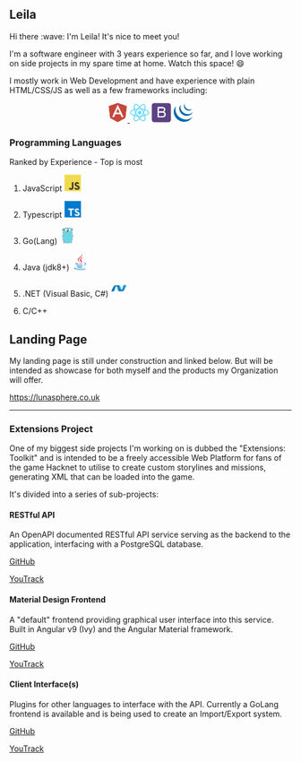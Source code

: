 ## Leila
<p>Hi there :wave: I'm Leila! It's nice to meet you! 

I'm a software engineer with 3 years experience so far, and I love working on side projects in my spare time at home. Watch this space! :smile:

I mostly work in Web Development and have experience with plain HTML/CSS/JS as well as a few frameworks including:
</p>

<p align="center"><a href="https://angular.io/"><img src="https://raw.githubusercontent.com/devicons/devicon/master/icons/angularjs/angularjs-plain.svg" width="35" height="35" alt="Angular & AngularJS">
<a>
<img src="https://raw.githubusercontent.com/devicons/devicon/master/icons/react/react-original.svg" width="35" height="35" alt="React & React Native">
</a>
<a>
<img src="https://raw.githubusercontent.com/devicons/devicon/master/icons/bootstrap/bootstrap-plain.svg" width="35" height="35" alt="Bootstrap v3+">
</a>
<a>
<img src="https://raw.githubusercontent.com/devicons/devicon/master/icons/jquery/jquery-original.svg" width="35" height="35" alt="jQuery"/></a></p>

### Programming Languages
Ranked by Experience - Top is most
1. JavaScript <a href="https://developer.mozilla.org/en-US/docs/Web/JavaScript" target="_blank"> <img src="https://raw.githubusercontent.com/devicons/devicon/master/icons/javascript/javascript-original.svg" alt="JavaScript Logo" width="30" height="30"/></a>
2. Typescript <a href="https://www.typescriptlang.org/" target="_blank"> <img src="https://raw.githubusercontent.com/devicons/devicon/master/icons/typescript/typescript-plain.svg" alt="JavaScript Logo" width="30" height="30"/></a>
3. Go(Lang) <a href="https://golang.org/" target="_blank"> <img src="https://raw.githubusercontent.com/devicons/devicon/master/icons/go/go-original.svg" alt="GoLang Logo" width="30" height="30"/></a>
4. Java (jdk8+) <a href="https://www.java.com/en/" target="_blank"> <img src="https://raw.githubusercontent.com/devicons/devicon/master/icons/java/java-original.svg" alt="Oracle Java Logo" width="30" height="30"/></a>
5. .NET (Visual Basic, C#) <a href="https://dotnet.microsoft.com/" target="_blank"> <img src="https://raw.githubusercontent.com/devicons/devicon/master/icons/dot-net/dot-net-original.svg" alt="dot NET Logo" width="30" height="30"/></a>

6. C/C++


## Landing Page
My landing page is still under construction and linked below. But will be intended as showcase for both myself and the products my Organization will offer.

https://lunasphere.co.uk

---

### Extensions Project
One of my biggest side projects I'm working on is dubbed the "Extensions: Toolkit" and is intended to be a freely accessible Web Platform for fans of the game Hacknet to utilise to create custom storylines and missions, generating XML that can be loaded into the game.

It's divided into a series of sub-projects:

#### RESTful API
An OpenAPI documented RESTful API service serving as the backend to the application, interfacing with a PostgreSQL database.

<a href="https://github.com/LunasphereEntertainment/HN_ExtensionsAPI" alt="API Github Link">GitHub</a>

<a href="https://lunasphere.myjetbrains.com/youtrack/search/Extensions%20API-12" alt="YouTrack Issues">YouTrack</a>

#### Material Design Frontend
A "default" frontend providing graphical user interface into this service. Built in Angular v9 (Ivy) and the Angular Material framework.

<a href="https://github.com/LunasphereEntertainment/HN_ExtensionStudio" alt="Frontend Github Link">GitHub</a>

<a href="https://lunasphere.myjetbrains.com/youtrack/search/Extension%20Studio-13" alt="YouTrack Issues">YouTrack</a>

#### Client Interface(s)
Plugins for other languages to interface with the API. Currently a GoLang frontend is available and is being used to create an Import/Export system.

<a href="https://github.com/LunasphereEntertainment/ExtensionsClient-Go" alt="API Github Link">GitHub</a>

<a href="https://lunasphere.myjetbrains.com/youtrack/search/ExtensionClient-14" alt="YouTrack Issues">YouTrack</a>

